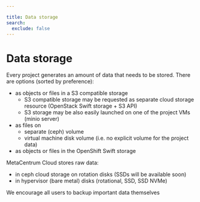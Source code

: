 ```yaml
---

title: Data storage
search:
  exclude: false
---
```


# Data storage

Every project generates an amount of data that needs to be stored. There are options (sorted by preference):

- as objects or files in a S3 compatible storage
    - S3 compatible storage may be requested as separate cloud storage resource (OpenStack Swift storage + S3 API)
    - S3 storage may be also easily launched on one of the project VMs (minio server)
- as files on
    - separate (ceph) volume
    - virtual machine disk volume (i.e. no explicit volume for the project data)
- as objects or files in the OpenShift Swift storage

MetaCentrum Cloud stores raw data:

- in ceph cloud storage on rotation disks (SSDs will be available soon)
- in hypervisor (bare metal) disks (rotational, SSD, SSD NVMe)

We encourage all users to backup important data themselves
